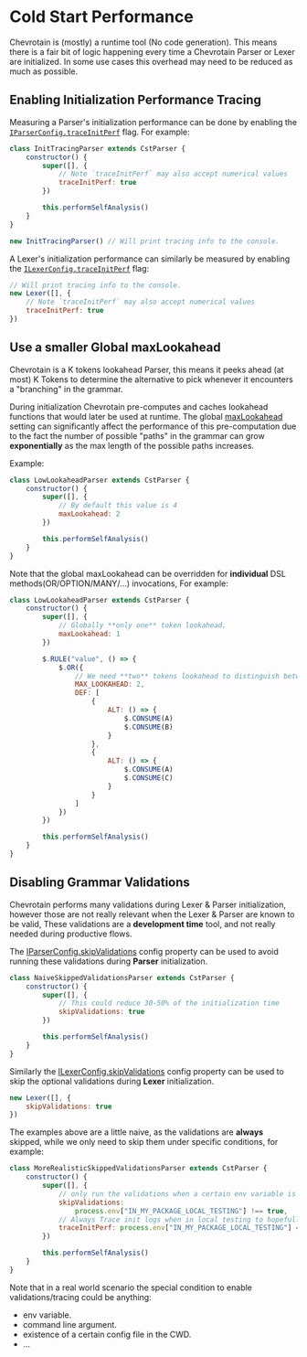 # Cold Start Performance

Chevrotain is (mostly) a runtime tool (No code generation).
This means there is a fair bit of logic happening every time a Chevrotain Parser or Lexer are initialized.
In some use cases this overhead may need to be reduced as much as possible.

## Enabling Initialization Performance Tracing

Measuring a Parser's initialization performance can be done by enabling the
[`IParserConfig.traceInitPerf`](https://sap.github.io/chevrotain/documentation/6_5_0/interfaces/iparserconfig.html#traceinitperf)
flag. For example:

```javascript
class InitTracingParser extends CstParser {
    constructor() {
        super([], {
            // Note `traceInitPerf` may also accept numerical values
            traceInitPerf: true
        })

        this.performSelfAnalysis()
    }
}

new InitTracingParser() // Will print tracing info to the console.
```

A Lexer's initialization performance can similarly be measured by enabling the
[`ILexerConfig.traceInitPerf`](https://sap.github.io/chevrotain/documentation/6_5_0/interfaces/ilexerconfig.html#traceinitperf)
flag:

```javascript
// Will print tracing info to the console.
new Lexer([], {
    // Note `traceInitPerf` may also accept numerical values
    traceInitPerf: true
})
```

## Use a smaller Global maxLookahead

Chevrotain is a K tokens lookahead Parser, this means it peeks ahead (at most) K Tokens to
determine the alternative to pick whenever it encounters a "branching" in the grammar.

During initialization Chevrotain pre-computes and caches lookahead functions that would
later be used at runtime. The global [maxLookahead](https://sap.github.io/chevrotain/documentation/6_5_0/interfaces/iparserconfig.html#maxlookahead)
setting can significantly affect the performance of this pre-computation due to the fact the number of possible "paths"
in the grammar can grow **exponentially** as the max length of the possible paths increases.

Example:

```javascript
class LowLookaheadParser extends CstParser {
    constructor() {
        super([], {
            // By default this value is 4
            maxLookahead: 2
        })

        this.performSelfAnalysis()
    }
}
```

Note that the global maxLookahead can be overridden for **individual** DSL methods(OR/OPTION/MANY/...) invocations, For example:

```javascript
class LowLookaheadParser extends CstParser {
    constructor() {
        super([], {
            // Globally **only one** token lookahead.
            maxLookahead: 1
        })

        $.RULE("value", () => {
            $.OR({
                // We need **two** tokens lookahead to distinguish between these two alternatives
                MAX_LOOKAHEAD: 2,
                DEF: [
                    {
                        ALT: () => {
                            $.CONSUME(A)
                            $.CONSUME(B)
                        }
                    },
                    {
                        ALT: () => {
                            $.CONSUME(A)
                            $.CONSUME(C)
                        }
                    }
                ]
            })
        })

        this.performSelfAnalysis()
    }
}
```

## Disabling Grammar Validations

Chevrotain performs many validations during Lexer & Parser initialization, however those are not really relevant
when the Lexer & Parser are known to be valid, These validations are a **development time** tool, and not really needed during productive flows.

The [IParserConfig.skipValidations](https://sap.github.io/chevrotain/documentation/6_5_0/interfaces/iparserconfig.html#skipvalidations)
config property can be used to avoid running these validations during **Parser** initialization.

```javascript
class NaiveSkippedValidationsParser extends CstParser {
    constructor() {
        super([], {
            // This could reduce 30-50% of the initialization time
            skipValidations: true
        })

        this.performSelfAnalysis()
    }
}
```

Similarly the [ILexerConfig.skipValidations](https://sap.github.io/chevrotain/documentation/6_5_0/interfaces/ilexerconfig.html#skipvalidations)
config property can be used to skip the optional validations during **Lexer** initialization.

```javascript
new Lexer([], {
    skipValidations: true
})
```

The examples above are a little naive, as the validations are **always** skipped, while we only need to skip
them under specific conditions, for example:

```javascript
class MoreRealisticSkippedValidationsParser extends CstParser {
    constructor() {
        super([], {
            // only run the validations when a certain env variable is set.
            skipValidations:
                process.env["IN_MY_PACKAGE_LOCAL_TESTING"] !== true,
            // Always Trace init logs when in local testing to hopefully spot regressions.
            traceInitPerf: process.env["IN_MY_PACKAGE_LOCAL_TESTING"] === true
        })

        this.performSelfAnalysis()
    }
}
```

Note that in a real world scenario the special condition to enable validations/tracing could be anything:

-   env variable.
-   command line argument.
-   existence of a certain config file in the CWD.
-   ...
